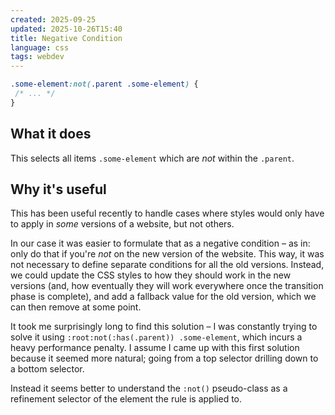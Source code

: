 ```yaml
---
created: 2025-09-25
updated: 2025-10-26T15:40
title: Negative Condition
language: css
tags: webdev
---
```


```css
.some-element:not(.parent .some-element) {
 /* ... */
}
```

## What it does
This selects all items `.some-element` which are _not_ within the `.parent`.

## Why it's useful
This has been useful recently to handle cases where styles would only have to apply in _some_ versions of a website, but not others.

In our case it was easier to formulate that as a negative condition – as in: only do that if you're _not_ on the new version of the website.
This way, it was not necessary to define separate conditions for all the old versions.
Instead, we could update the CSS styles to how they should work in the new versions (and, how eventually they will work everywhere once the transition phase is complete), and add a fallback value for the old version, which we can then remove at some point.

It took me surprisingly long to find this solution – I was constantly trying to solve it using `:root:not(:has(.parent)) .some-element`, which incurs a heavy performance penalty.
I assume I came up with this first solution because it seemed more natural; going from a top selector drilling down to a bottom selector.

Instead it seems better to understand the `:not()` pseudo-class as a refinement selector of the element the rule is applied to.